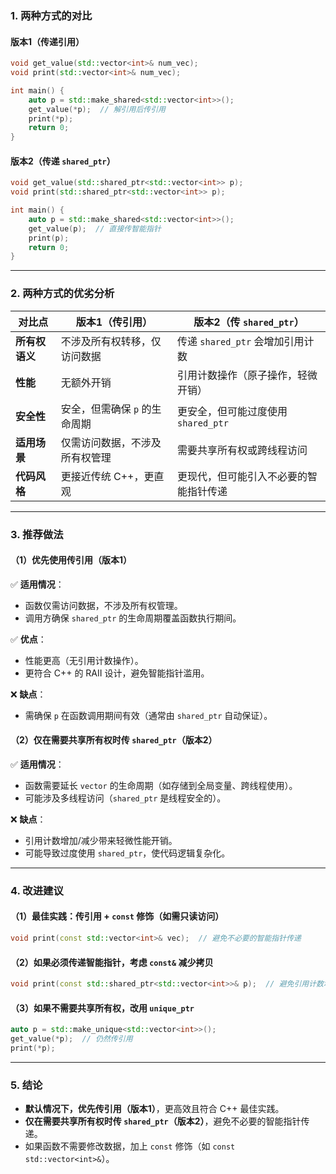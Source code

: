 ### **1. 两种方式的对比**
#### **版本1（传递引用）**
```cpp
void get_value(std::vector<int>& num_vec);
void print(std::vector<int>& num_vec);

int main() {
    auto p = std::make_shared<std::vector<int>>();
    get_value(*p);  // 解引用后传引用
    print(*p);
    return 0;
}
```
#### **版本2（传递 `shared_ptr`）**
```cpp
void get_value(std::shared_ptr<std::vector<int>> p);
void print(std::shared_ptr<std::vector<int>> p);

int main() {
    auto p = std::make_shared<std::vector<int>>();
    get_value(p);  // 直接传智能指针
    print(p);
    return 0;
}
```

---

### **2. 两种方式的优劣分析**
| **对比点**        | **版本1（传引用）** | **版本2（传 `shared_ptr`）** |
|------------------|------------------|------------------|
| **所有权语义** | 不涉及所有权转移，仅访问数据 | 传递 `shared_ptr` 会增加引用计数 |
| **性能** | 无额外开销 | 引用计数操作（原子操作，轻微开销） |
| **安全性** | 安全，但需确保 `p` 的生命周期 | 更安全，但可能过度使用 `shared_ptr` |
| **适用场景** | 仅需访问数据，不涉及所有权管理 | 需要共享所有权或跨线程访问 |
| **代码风格** | 更接近传统 C++，更直观 | 更现代，但可能引入不必要的智能指针传递 |

---

### **3. 推荐做法**
#### **（1）优先使用传引用（版本1）**
✅ **适用情况**：
- 函数仅需访问数据，不涉及所有权管理。
- 调用方确保 `shared_ptr` 的生命周期覆盖函数执行期间。

✅ **优点**：
- 性能更高（无引用计数操作）。
- 更符合 C++ 的 RAII 设计，避免智能指针滥用。

❌ **缺点**：
- 需确保 `p` 在函数调用期间有效（通常由 `shared_ptr` 自动保证）。

#### **（2）仅在需要共享所有权时传 `shared_ptr`（版本2）**
✅ **适用情况**：
- 函数需要延长 `vector` 的生命周期（如存储到全局变量、跨线程使用）。
- 可能涉及多线程访问（`shared_ptr` 是线程安全的）。

❌ **缺点**：
- 引用计数增加/减少带来轻微性能开销。
- 可能导致过度使用 `shared_ptr`，使代码逻辑复杂化。

---

### **4. 改进建议**
#### **（1）最佳实践：传引用 + `const` 修饰（如需只读访问）**
```cpp
void print(const std::vector<int>& vec);  // 避免不必要的智能指针传递
```
#### **（2）如果必须传递智能指针，考虑 `const&` 减少拷贝**
```cpp
void print(const std::shared_ptr<std::vector<int>>& p);  // 避免引用计数增加
```
#### **（3）如果不需要共享所有权，改用 `unique_ptr`**
```cpp
auto p = std::make_unique<std::vector<int>>();
get_value(*p);  // 仍然传引用
print(*p);
```

---

### **5. 结论**
- **默认情况下，优先传引用（版本1）**，更高效且符合 C++ 最佳实践。
- **仅在需要共享所有权时传 `shared_ptr`（版本2）**，避免不必要的智能指针传递。
- 如果函数不需要修改数据，加上 `const` 修饰（如 `const std::vector<int>&`）。